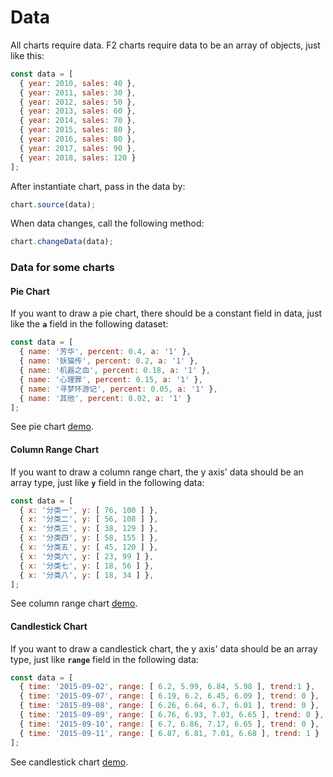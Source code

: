 # Data

All charts require data. F2 charts require data to be an array of objects, just like this:

```javascript
const data = [
  { year: 2010, sales: 40 },
  { year: 2011, sales: 30 },
  { year: 2012, sales: 50 },
  { year: 2013, sales: 60 },
  { year: 2014, sales: 70 },
  { year: 2015, sales: 80 },
  { year: 2016, sales: 80 },
  { year: 2017, sales: 90 },
  { year: 2018, sales: 120 }
];
```

After instantiate chart, pass in the data by:

```javascript
chart.source(data);
```

When data changes, call the following method:

```javascript
chart.changeData(data);
```

###  Data for some charts

#### Pie Chart

If you want to draw a pie chart, there should be a constant field in data, just like the **`a`** field in the following dataset:

```javascript
const data = [
  { name: '芳华', percent: 0.4, a: '1' },
  { name: '妖猫传', percent: 0.2, a: '1' },
  { name: '机器之血', percent: 0.18, a: '1' },
  { name: '心理罪', percent: 0.15, a: '1' },
  { name: '寻梦环游记', percent: 0.05, a: '1' },
  { name: '其他', percent: 0.02, a: '1' }
];
```

See pie chart [demo](https://antv.alipay.com/zh-cn/f2/3.x/demo/pie/pie.html).

#### Column Range Chart

If you want to draw a column range chart, the y axis' data should be an array type, just like **`y`** field in the following data:

```javascript
const data = [
  { x: '分类一', y: [ 76, 100 ] },
  { x: '分类二', y: [ 56, 108 ] },
  { x: '分类三', y: [ 38, 129 ] },
  { x: '分类四', y: [ 58, 155 ] },
  { x: '分类五', y: [ 45, 120 ] },
  { x: '分类六', y: [ 23, 99 ] },
  { x: '分类七', y: [ 18, 56 ] },
  { x: '分类八', y: [ 18, 34 ] },
];
```

See column range chart [demo](https://antv.alipay.com/zh-cn/f2/3.x/demo/bar/range-column.html).

#### Candlestick Chart

If you want to draw a candlestick chart, the y axis' data should be an array type, just like **`range`** field in the following data:

```javascript
const data = [
  { time: '2015-09-02', range: [ 6.2, 5.99, 6.84, 5.98 ], trend:1 },
  { time: '2015-09-07', range: [ 6.19, 6.2, 6.45, 6.09 ], trend: 0 },
  { time: '2015-09-08', range: [ 6.26, 6.64, 6.7, 6.01 ], trend: 0 },
  { time: '2015-09-09', range: [ 6.76, 6.93, 7.03, 6.65 ], trend: 0 },
  { time: '2015-09-10', range: [ 6.7, 6.86, 7.17, 6.65 ], trend: 0 },
  { time: '2015-09-11', range: [ 6.87, 6.81, 7.01, 6.68 ], trend: 1 }
];
```

See candlestick chart [demo](https://antv.alipay.com/zh-cn/f2/3.x/demo/other/candle.html).



